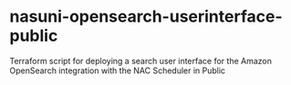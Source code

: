 # nasuni-opensearch-userinterface-public
Terraform script for deploying a search user interface for the Amazon OpenSearch integration with the NAC Scheduler in Public
